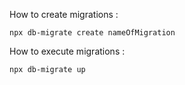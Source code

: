 How to create migrations :

```
npx db-migrate create nameOfMigration
```

How to execute migrations :

```
npx db-migrate up
```


